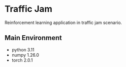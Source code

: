 # Traffic Jam
Reinforcement learning application in traffic jam scenario.

## Main Environment
- python 3.11
- numpy 1.26.0
- torch 2.0.1

